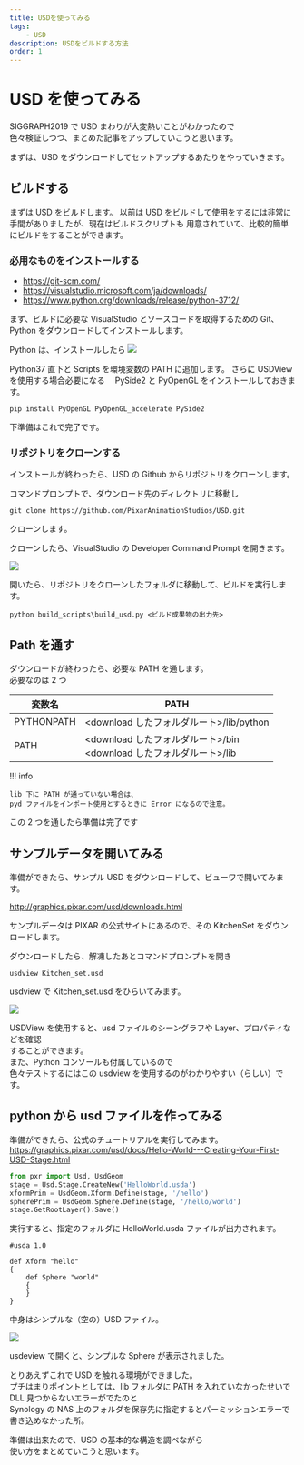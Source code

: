 ```yaml
---
title: USDを使ってみる
tags:
    - USD
description: USDをビルドする方法
order: 1
---
```


# USD を使ってみる

SIGGRAPH2019 で USD まわりが大変熱いことがわかったので  
色々検証しつつ、まとめた記事をアップしていこうと思います。

まずは、USD をダウンロードしてセットアップするあたりをやっていきます。

## ビルドする

まずは USD をビルドします。
以前は USD をビルドして使用をするには非常に手間がありましたが、現在はビルドスクリプトも
用意されていて、比較的簡単にビルドをすることができます。

### 必用なものをインストールする

-   https://git-scm.com/
-   https://visualstudio.microsoft.com/ja/downloads/
-   https://www.python.org/downloads/release/python-3712/

まず、ビルドに必要な VisualStudio とソースコードを取得するための Git、Python をダウンロードしてインストールします。

Python は、インストールしたら
![](https://gyazo.com/b9e01b33a2198d006d082dbe6c43320e.png)

Python37 直下と Scripts を環境変数の PATH に追加します。
さらに USDView を使用する場合必要になる　 PySide2 と PyOpenGL をインストールしておきます。

```
pip install PyOpenGL PyOpenGL_accelerate PySide2
```

下準備はこれで完了です。

### リポジトリをクローンする

インストールが終わったら、USD の Github からリポジトリをクローンします。

コマンドプロンプトで、ダウンロード先のディレクトリに移動し

```
git clone https://github.com/PixarAnimationStudios/USD.git
```

クローンします。

クローンしたら、VisualStudio の Developer Command Prompt を開きます。

![](https://gyazo.com/ecddefa1fda425ead85330b083d05044.png)

開いたら、リポジトリをクローンしたフォルダに移動して、ビルドを実行します。

```
python build_scripts\build_usd.py <ビルド成果物の出力先>
```

## Path を通す

ダウンロードが終わったら、必要な PATH を通します。  
必要なのは 2 つ

| 変数名     | PATH                                                                     |
| ---------- | ------------------------------------------------------------------------ |
| PYTHONPATH | <download したフォルダルート>/lib/python                                 |
| PATH       | <download したフォルダルート>/bin <br> <download したフォルダルート>/lib |

!!! info

    lib 下に PATH が通っていない場合は、
    pyd ファイルをインポート使用とするときに Error になるので注意。

この 2 つを通したら準備は完了です

## サンプルデータを開いてみる

準備ができたら、サンプル USD をダウンロードして、ビューワで開いてみます。

http://graphics.pixar.com/usd/downloads.html

サンプルデータは PIXAR の公式サイトにあるので、その KitchenSet をダウンロードします。

ダウンロードしたら、解凍したあとコマンドプロンプトを開き

```batch
usdview Kitchen_set.usd
```

usdview で Kitchen_set.usd をひらいてみます。

![](https://gyazo.com/85f886a67bcafe10082f3e1e178848eb.png)

USDView を使用すると、usd ファイルのシーングラフや Layer、プロパティなどを確認  
することができます。  
また、Python コンソールも付属しているので  
色々テストするにはこの usdview を使用するのがわかりやすい（らしい）です。

## python から usd ファイルを作ってみる

準備ができたら、公式のチュートリアルを実行してみます。  
https://graphics.pixar.com/usd/docs/Hello-World---Creating-Your-First-USD-Stage.html

```python
from pxr import Usd, UsdGeom
stage = Usd.Stage.CreateNew('HelloWorld.usda')
xformPrim = UsdGeom.Xform.Define(stage, '/hello')
spherePrim = UsdGeom.Sphere.Define(stage, '/hello/world')
stage.GetRootLayer().Save()
```

実行すると、指定のフォルダに HelloWorld.usda ファイルが出力されます。

```usd
#usda 1.0

def Xform "hello"
{
    def Sphere "world"
    {
    }
}
```

中身はシンプルな（空の）USD ファイル。

![](https://gyazo.com/56dcb8770dbbd7053dd164a261f19fbe.png)

usdeview で開くと、シンプルな Sphere が表示されました。

とりあえずこれで USD を触れる環境ができました。  
プチはまりポイントとしては、lib フォルダに PATH を入れていなかったせいで  
DLL 見つからないエラーがでたのと  
Synology の NAS 上のフォルダを保存先に指定するとパーミッションエラーで  
書き込めなかった所。

準備は出来たので、USD の基本的な構造を調べながら  
使い方をまとめていこうと思います。
